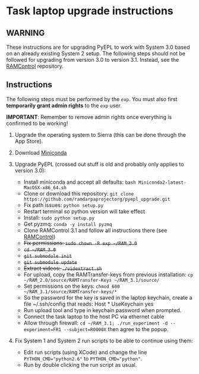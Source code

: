 # Task laptop upgrade instructions

## WARNING

These instructions are for upgrading PyEPL to work with System 3.0 based on an
already existing System 2 setup. The following steps should not be followed
for upgrading from version 3.0 to version 3.1. Instead, see the
[RAMControl][] repository.

## Instructions

The following steps must be performed by the `exp`. You must also first
**temporarily grant admin rights** to the `exp` user.

**IMPORTANT**: Remember to remove admin rights once everything is confirmed to
be working!

1. Upgrade the operating system to Sierra (this can be done through the App
   Store).
2. Download [Miniconda](https://repo.continuum.io/miniconda/Miniconda2-latest-MacOSX-x86_64.sh)
3. Upgrade PyEPL (crossed out stuff is old and probably only applies to version 3.0):

    * Install miniconda and accept all defaults: `bash Miniconda2-latest-MacOSX-x86_64.sh`
    * Clone or download this repository: `git clone https://github.com/ramdarpaprojectorg/pyepl_upgrade.git`
    * Fix path issues: `python setup.py`
    * Restart terminal so python version will take effect
    * Install: `sudo python setup.py`
    * Get pyzmq: `conda -y install pyzmq`
    * Clone RAMControl 3.1 and follow all instructions there (see [RAMControl][])
    * ~~Fix permissions: `sudo chown -R exp ~/RAM_3.0`~~
    * ~~`cd ~/RAM_3.0`~~
    * ~~`git submodule init`~~
    * ~~`git submodule update`~~
    * ~~Extract videos: `./vidextract.sh`~~
    * For upload, copy the RAMTransfer-keys from previous installation: `cp ~/RAM_2.0/source/RAMTransfer-Keys ~/RAM_3.1/source/`
    * Set permissions on the keys: `chmod 600 ~/RAM_3.1/source/RAMTransfer-keys/*`
    * So the password for the key is saved in the laptop keychain, create a file ~/.ssh/config that reads:
            Host *
                  UseKeychain yes
    * Run upload tool and type in keychain password when prompted.
    * Connect the task laptop to the host PC via ethernet cable
    * Allow through firewall:
      `cd ~/RAM_3.1; ./run_experiment -d --experiment=FR1 --subject=R0000X`
      then agree to the popup.

5. Fix System 1 and System 2 run scripts to be able to continue using them:
    * Edit run scripts (using XCode) and change the line `PYTHON_CMD="python2.6"` to `PYTHON_CMD="python"`.
    * Run by double clicking the run script as usual.

[RAMControl]: https://github.com/ramdarpaprojectorg/RAMControl
